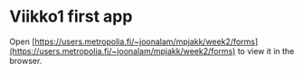 # Viikko1 first app

Open [https://users.metropolia.fi/~joonalam/mpjakk/week2/forms](https://users.metropolia.fi/~joonalam/mpjakk/week2/forms) to view it in the browser.
